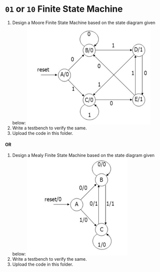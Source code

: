 # `01` or `10` Finite State Machine
1. Design a Moore Finite State Machine based on the state diagram given below:
![FSM_Moore](FSM_Moore.png)
2. Write a testbench to verify the same.
3. Upload the code in this folder.

#### OR
1. Design a Mealy Finite State Machine based on the state diagram given below:
![FSM_Mealy](FSM_Mealy.png)
2. Write a testbench to verify the same.
3. Upload the code in this folder.
